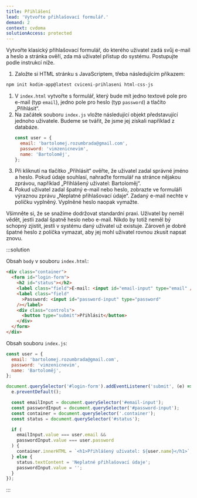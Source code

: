 ```yaml
---
title: Přihlášení
lead: 'Vytvořte přihlašovací formulář.'
demand: 2
context: cvdoma
solutionAccess: protected
---
```


Vytvořte klasický přihlašovací formulář, do kterého uživatel zadá svůj e-mail a heslo a stránka ověří, zda má uživatel přístup do systému. Postupujte podle instrukcí níže.

1. Založte si HTML stránku s JavaScriptem, třeba následujícím příkazem:

```sh
npm init kodim-app@latest cviceni-prihlaseni html-css-js
```

1. V `index.html` vytvořte s formulář, který bude mít jedno textové pole pro e-mail (typ `email`), jedno pole pro heslo (typ `password`) a tlačíto „Přihlásit“.
1. Na začátek souboru `index.js` vložte následující objekt představující jednoho uživatele. Budeme se tvářit, že jsme jej získali například z databáze.
   ```js
   const user = {
     email: 'bartolomej.rozumbrada@gmail.com',
     password: 'vimzenicnevim',
     name: 'Bartoloměj',
   };
   ```
1. Při kliknutí na tlačítko „Přihlásit“ ověřte, že uživatel zadal správné jméno a heslo. Pokud údaje souhlasí, nahraďte formulář na stránce nějakou zprávou, například „Přihlášený uživatel: Bartoloměj“.
1. Pokud uživatel zadal špatný e-mail nebo heslo, zobrazte ve formuláři výraznou zprávu „Neplatné přihlašovací údaje“. Zadaný e-mail nechte v políčku vyplněný. Vyplněné heslo naopak vymažte.

Všimněte si, že se snažíme dodržovat standardní praxi. Uživatel by neměl vědět, jestli zadal špatně heslo nebo e-mail. Nikdo by totiž neměl bý schopný zjistit, jestli v systému daný uživatel už existuje. Zároveň je dobré špatné heslo z políčka vymazat, aby jej mohl uživatel rovnou zkusit napsat znovu.

:::solution

Obsah `body` v souboru `index.html`:

```html
<div class="container">
  <form id="login-form">
    <h2 id="status"></h2>
    <label class="field">E-mail: <input id="email-input" type="email" /></label>
    <label class="field"
      >Password: <input id="password-input" type="password"
    /></label>
    <div class="controls">
      <button type="submit">Přihlásit</button>
    </div>
  </form>
</div>
```

Obsah souboru `index.js`:

```js
const user = {
  email: 'bartolomej.rozumbrada@gmail.com',
  password: 'vimzenicnevim',
  name: 'Bartoloměj',
};

document.querySelector('#login-form').addEventListener('submit', (e) => {
  e.preventDefault();

  const emailInput = document.querySelector('#email-input');
  const passwordInput = document.querySelector('#password-input');
  const container = document.querySelector('.container');
  const status = document.querySelector('#status');

  if (
    emailInput.value === user.email &&
    passwordInput.value === user.password
  ) {
    container.innerHTML = `<h1>Přihlášený uživatel: ${user.name}</h1>`;
  } else {
    status.textContent = 'Neplatné přihlašovací údaje';
    passwordInput.value = '';
  }
});
```

:::

